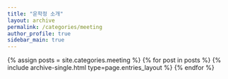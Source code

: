 ```yaml
---
title: "운학정 소개"
layout: archive
permalink: /categories/meeting
author_profile: true
sidebar_main: true
---
```



{% assign posts = site.categories.meeting %}
{% for post in posts %} {% include archive-single.html type=page.entries_layout %} {% endfor %}
